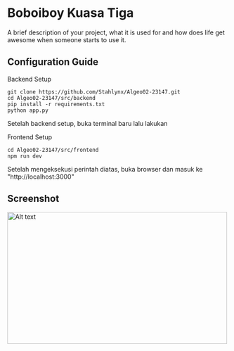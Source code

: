 # Boboiboy Kuasa Tiga

A brief description of your project, what it is used for and how does life get
awesome when someone starts to use it.

## Configuration Guide

Backend Setup
```shell
git clone https://github.com/Stahlynx/Algeo02-23147.git
cd Algeo02-23147/src/backend
pip install -r requirements.txt
python app.py
```

Setelah backend setup, buka terminal baru lalu lakukan

Frontend Setup
```shell
cd Algeo02-23147/src/frontend
npm run dev
```

Setelah mengeksekusi perintah diatas, buka browser dan masuk ke "http://localhost:3000" 

## Screenshot
<img src="https://github.com/Stahlynx/Algeo02-23147/public/tampilan.png" alt="Alt text" width="500" height="300">